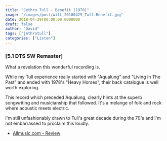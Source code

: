 ```yaml
---
title: "Jethro Tull - Benefit (1970)"
image: "/images/post/wilt_20180429_Tull.Benefit.jpg"
date: 2018-04-29T00:00:00.0000000
draft: false
author: "David"
tags: ["jethrotull"]
categories: ["Listen"]
---
```

### [5.1 DTS SW Remaster]

 What a revelation this wonderful recording is.  
  
While my Tull experience really started with "Aqualung" and "Living In The Past" and ended with 1978's "Heavy Horses", their back catalogue is well worth exploring.  
  
This record which preceded Aqualung, clearly hints at the superb songwriting and musicianship that followed. It's a melange of folk and rock where acoustic meets electric. 

 I'm still unfashionably drawn to Tull's great decade during the 70's and I'm not embarrassed to proclaim this loudly. 

-  [Allmusic.com - Review](https://www.allmusic.com/album/benefit-mw0000190472)